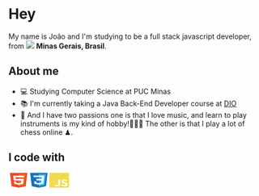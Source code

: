 <h1> Hey</h1>

<p> My name is João and I'm studying to be a full stack javascript developer, from <img src="https://cdn-icons-png.flaticon.com/128/197/197386.png" width="17" /> <b>Minas Gerais, Brasil</b>. </p>

## About me

- 💻 Studying Computer Science at PUC Minas
- 📚 I'm currently taking a Java Back-End Developer course at [DIO](https://web.dio.me/track/7da9882f-2f0d-4f4d-b997-f300ce50f9f5)
- 🎲 And I have two passions one is that I love music, and learn to play instruments is my kind of hobby!🎸🎻🥁 The other is that I play a lot of chess online ♟.

## I code with
<a href="https://developer.mozilla.org/pt-BR/docs/Web/HTML" target="_blank">
<img align="left" alt="HTML5" height="30" width="40" src="https://raw.githubusercontent.com/devicons/devicon/master/icons/html5/html5-original.svg">
</a>
<a href="https://developer.mozilla.org/pt-BR/docs/Web/CSS" target="_blank">
<img align="left" alt="CSS3" height="30" width="40" src="https://raw.githubusercontent.com/devicons/devicon/master/icons/css3/css3-original.svg">
</a>
<a href="https://developer.mozilla.org/pt-BR/docs/Web/Javascript" target="_blank">
<img align="left" alt="JS" height="30" width="40" src="https://raw.githubusercontent.com/devicons/devicon/master/icons/javascript/javascript-plain.svg">
</a>
